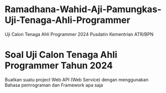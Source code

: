 # Ramadhana-Wahid-Aji-Pamungkas-Uji-Tenaga-Ahli-Programmer
Uji Calon Tenaga Ahli Programmer 2024 Pusdatin Kementrian ATR/BPN 
<h1>Soal Uji Calon Tenaga Ahli Programmer Tahun 2024</h1>
<p>Buatkan suatu project Web API (Web Service) dengan menggunakan Bahasa pemrograman dan Framework apa saja</p>
